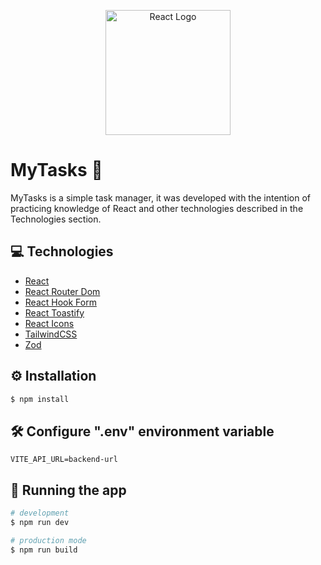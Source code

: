 <p align="center">
  <a href="https://react.dev/" target="_blank"><img src="https://cdn.jsdelivr.net/gh/devicons/devicon/icons/react/react-original.svg" width="200" alt="React Logo" /></a>
</p>

# MyTasks 📍

MyTasks is a simple task manager, it was developed with the intention of practicing knowledge of React and other technologies described in the Technologies section.

## 💻 Technologies

- [React](https://react.dev/)
- [React Router Dom](https://reactrouter.com/en/main)
- [React Hook Form](https://www.react-hook-form.com/)
- [React Toastify](https://github.com/fkhadra/react-toastify)
- [React Icons](https://react-icons.github.io/react-icons/)
- [TailwindCSS](https://tailwindcss.com/)
- [Zod](https://zod.dev/)

## ⚙️ Installation

```bash
$ npm install
```

## 🛠️ Configure ".env" environment variable

```
VITE_API_URL=backend-url
```

## 🚀 Running the app

```bash
# development
$ npm run dev

# production mode
$ npm run build
```
